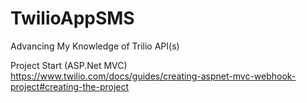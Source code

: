 # TwilioAppSMS
Advancing My Knowledge of Trilio API(s)

Project Start (ASP.Net MVC)  
https://www.twilio.com/docs/guides/creating-aspnet-mvc-webhook-project#creating-the-project
